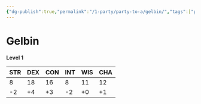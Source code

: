 ```yaml
---
{"dg-publish":true,"permalink":"/1-party/party-to-a/gelbin/","tags":["player"]}
---
```




# Gelbin

**Level 1**

| STR | DEX | CON | INT | WIS | CHA |
| --- | --- | --- | --- | --- | --- |
| 8   | 18  | 16  | 8   | 11  | 12  |
| -2  | +4  | +3  | -2  | +0  | +1  |

